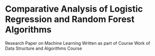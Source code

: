 # Comparative Analysis of Logistic Regression and Random Forest Algorithms
Research Paper on Machine Learning Written as part of Course Work of Data Structure and Algorithms Course
